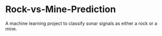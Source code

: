 # Rock-vs-Mine-Prediction
A machine learning project to classify sonar signals as either a rock or a mine.

